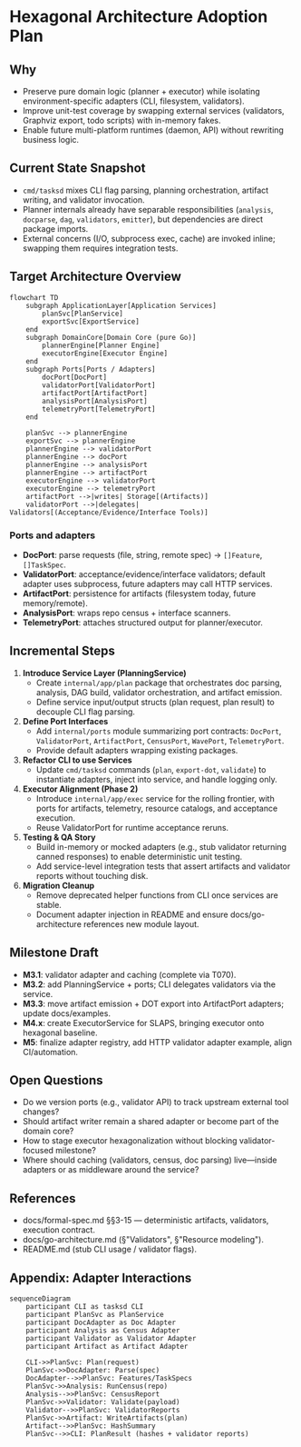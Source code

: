 # Hexagonal Architecture Adoption Plan

## Why

- Preserve pure domain logic (planner + executor) while isolating environment-specific adapters (CLI, filesystem, validators).
- Improve unit-test coverage by swapping external services (validators, Graphviz export, todo scripts) with in-memory fakes.
- Enable future multi-platform runtimes (daemon, API) without rewriting business logic.

## Current State Snapshot

- `cmd/tasksd` mixes CLI flag parsing, planning orchestration, artifact writing, and validator invocation.
- Planner internals already have separable responsibilities (`analysis`, `docparse`, `dag`, `validators`, `emitter`), but dependencies are direct package imports.
- External concerns (I/O, subprocess exec, cache) are invoked inline; swapping them requires integration tests.

## Target Architecture Overview

```mermaid
flowchart TD
    subgraph ApplicationLayer[Application Services]
        planSvc[PlanService]
        exportSvc[ExportService]
    end
    subgraph DomainCore[Domain Core (pure Go)]
        plannerEngine[Planner Engine]
        executorEngine[Executor Engine]
    end
    subgraph Ports[Ports / Adapters]
        docPort[DocPort]
        validatorPort[ValidatorPort]
        artifactPort[ArtifactPort]
        analysisPort[AnalysisPort]
        telemetryPort[TelemetryPort]
    end

    planSvc --> plannerEngine
    exportSvc --> plannerEngine
    plannerEngine --> validatorPort
    plannerEngine --> docPort
    plannerEngine --> analysisPort
    plannerEngine --> artifactPort
    executorEngine --> validatorPort
    executorEngine --> telemetryPort
    artifactPort -->|writes| Storage[(Artifacts)]
    validatorPort -->|delegates| Validators[(Acceptance/Evidence/Interface Tools)]
```

### Ports and adapters

- **DocPort**: parse requests (file, string, remote spec) -> `[]Feature`, `[]TaskSpec`.
- **ValidatorPort**: acceptance/evidence/interface validators; default adapter uses subprocess, future adapters may call HTTP services.
- **ArtifactPort**: persistence for artifacts (filesystem today, future memory/remote).
- **AnalysisPort**: wraps repo census + interface scanners.
- **TelemetryPort**: attaches structured output for planner/executor.

## Incremental Steps

1. **Introduce Service Layer (PlanningService)**
   - Create `internal/app/plan` package that orchestrates doc parsing, analysis, DAG build, validator orchestration, and artifact emission.
   - Define service input/output structs (plan request, plan result) to decouple CLI flag parsing.
2. **Define Port Interfaces**
   - Add `internal/ports` module summarizing port contracts: `DocPort`, `ValidatorPort`, `ArtifactPort`, `CensusPort`, `WavePort`, `TelemetryPort`.
   - Provide default adapters wrapping existing packages.
3. **Refactor CLI to use Services**
   - Update `cmd/tasksd` commands (`plan`, `export-dot`, `validate`) to instantiate adapters, inject into service, and handle logging only.
4. **Executor Alignment (Phase 2)**
   - Introduce `internal/app/exec` service for the rolling frontier, with ports for artifacts, telemetry, resource catalogs, and acceptance execution.
   - Reuse ValidatorPort for runtime acceptance reruns.
5. **Testing & QA Story**
   - Build in-memory or mocked adapters (e.g., stub validator returning canned responses) to enable deterministic unit testing.
   - Add service-level integration tests that assert artifacts and validator reports without touching disk.
6. **Migration Cleanup**
   - Remove deprecated helper functions from CLI once services are stable.
   - Document adapter injection in README and ensure docs/go-architecture references new module layout.

## Milestone Draft

- **M3.1**: validator adapter and caching (complete via T070).
- **M3.2**: add PlanningService + ports; CLI delegates validators via the service.
- **M3.3**: move artifact emission + DOT export into ArtifactPort adapters; update docs/examples.
- **M4.x**: create ExecutorService for SLAPS, bringing executor onto hexagonal baseline.
- **M5**: finalize adapter registry, add HTTP validator adapter example, align CI/automation.

## Open Questions

- Do we version ports (e.g., validator API) to track upstream external tool changes?
- Should artifact writer remain a shared adapter or become part of the domain core?
- How to stage executor hexagonalization without blocking validator-focused milestone?
- Where should caching (validators, census, doc parsing) live—inside adapters or as middleware around the service?

## References

- docs/formal-spec.md §§3-15 — deterministic artifacts, validators, execution contract.
- docs/go-architecture.md (§"Validators", §"Resource modeling").
- README.md (stub CLI usage / validator flags).

## Appendix: Adapter Interactions

```mermaid
sequenceDiagram
    participant CLI as tasksd CLI
    participant PlanSvc as PlanService
    participant DocAdapter as Doc Adapter
    participant Analysis as Census Adapter
    participant Validator as Validator Adapter
    participant Artifact as Artifact Adapter

    CLI->>PlanSvc: Plan(request)
    PlanSvc->>DocAdapter: Parse(spec)
    DocAdapter-->>PlanSvc: Features/TaskSpecs
    PlanSvc->>Analysis: RunCensus(repo)
    Analysis-->>PlanSvc: CensusReport
    PlanSvc->>Validator: Validate(payload)
    Validator-->>PlanSvc: ValidatorReports
    PlanSvc->>Artifact: WriteArtifacts(plan)
    Artifact-->>PlanSvc: HashSummary
    PlanSvc-->>CLI: PlanResult (hashes + validator reports)
```
